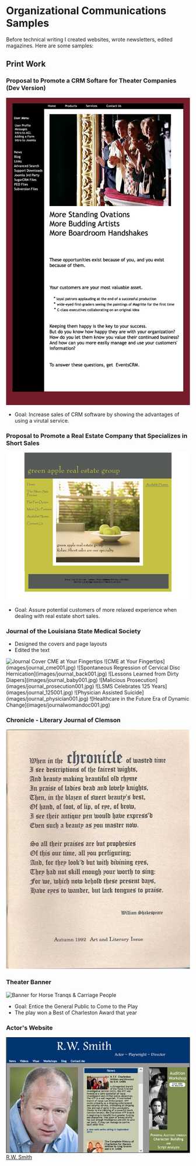 # Organizational Communications Samples

Before technical writing I created websites, wrote newsletters, edited magazines. Here are some samples:

## Print Work

### Proposal to Promote a CRM Softare for Theater Companies (Dev Version)

![More Standing Ovations](images/Alliance-Proposal-New-Front.png)

* Goal: Increase sales of CRM software by showing the advantages of using a virutal service.

### Proposal to Promote a Real Estate Company that Specializes in Short Sales

![Green Apple Real Estate Group Home](images/greenappleproposal.png)

* Goal: Assure potential customers of more relaxed experience when dealing with real estate short sales.

### Journal of the Louisiana State Medical Society

- Designed the covers and page layouts
- Edited the text

<img src="images/journal_cme001.jpg"   height="300" alt="Journal Cover CME at Your Fingertips">
![CME at Your Fingertips](images/journal_cme001.jpg)
![Spontaneous Regression of Cervical Disc Hernication](images/journal_back001.jpg)
![Lessons Learned from Dirty Diapers](images/journal_baby001.jpg)
![Malicious Prosecution](images/journal_prosecution001.jpg)
![LSMS Celebrates 125 Years](images/journal_125001.jpg)
![Physician Assisted Suicide](images/journal_physician001.jpg)
![Healthcare in the Future Era of Dynamic Change](images/journalwomandoc001.jpg)

### Chronicle - Literary Journal of Clemson

![Cover of Chronicle - Literary Journal of Clemson ](images/chronicle001.jpg)

### Theater Banner

![Banner for Horse Tranqs & Carriage People](images/banner-copy.jpg)

* Goal: Entice the General Public to Come to the Play
* The play won a Best of Charleston Award that year

### Actor's Website

[![Actor's Website](images/rwsmith_home.jpg)R.W. Smith](http://jenniferpetroffsmith.me/rwsmith3/index.html)